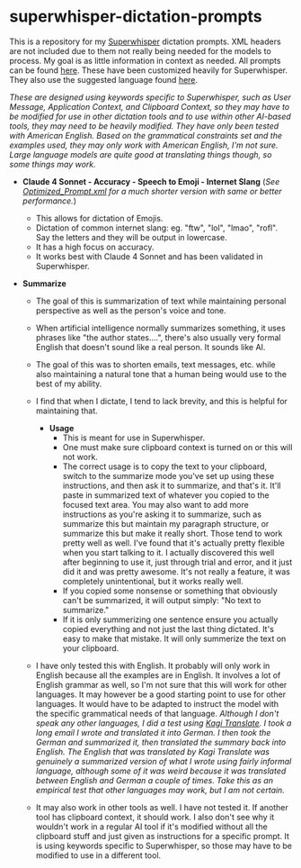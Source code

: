 # superwhisper-dictation-prompts
This is a repository for my [Superwhisper](https://superwhisper.com) dictation prompts. XML headers are not included due to them not really being needed for the models to process. My goal is as little information in context as needed.
All prompts can be found [here](/Prompts). These have been customized heavily for Superwhisper. They also use the suggested language found [here](https://superwhisper.com/docs/modes/custom).

*These are designed using keywords specific to Superwhisper, such as User Message, Application Context, and Clipboard Context, so they may have to be modified for use in other dictation tools and to use within other AI-based tools, they may need to be heavily modified. They have only been tested with American English. Based on the grammatical constraints set and the examples used, they may only work with American English, I'm not sure. Large language models are quite good at translating things though, so some things may work.*

- **Claude 4 Sonnet - Accuracy - Speech to Emoji - Internet Slang** (*See [Optimized_Prompt.xml](/Prompts/Optimized_Prompt.xml) for a much shorter version with same or better performance.*)
  
    - This allows for dictation of Emojis.
    - Dictation of common internet slang: eg. "ftw", "lol", "lmao", "rofl". Say the letters and they will be output in lowercase.
    - It has a high focus on accuracy.
    - It works best with Claude 4 Sonnet and has been validated in Superwhisper.


-  **Summarize**
      - The goal of this is summarization of text while maintaining personal perspective as well as the person's voice and tone.
      - When artificial intelligence normally summarizes something, it  uses phrases like "the author states....", there's also usually very formal English that doesn't sound like a real person. It sounds like AI.
      - The goal of this was to shorten emails, text messages, etc. while also maintaining a natural tone that a human being would use to the best of my ability.
      - I find that when I dictate, I tend to lack brevity, and this is helpful for maintaining that.
        - **Usage**
            - This is meant for use in Superwhisper.
            - One must make sure clipboard context is turned on or this will not work.
            - The correct usage is to copy the text to your clipboard, switch to the summarize mode you've set up using these instructions, and then ask it to summarize, and that's it. It'll paste in summarized text of whatever you copied to the focused text area. You may also want to add more instructions as you're asking it to summarize, such as summarize this but maintain my paragraph structure, or summarize this but make it really short. Those tend to work pretty well as well. I've found that it's actually pretty flexible when you start talking to it. I actually discovered this well after beginning to use it, just through trial and error, and it just did it and was pretty awesome. It's not really a feature, it was completely unintentional, but it works really well.
            - If you copied some nonsense or something that obviously can't be summarized, it will output simply: "No text to summarize."
            - If it is only summerizing one sentence ensure you actually copied everything and not just the last thing dictated. It's easy to make that mistake. It will only summerize the text on your clipboard.
    - I have only tested this with English. It probably will only work in English because all the examples are in English. It involves a lot of English grammar as well, so I'm not sure that this will work for other languages. It may however be a good starting point to use for other languages. It would have to be adapted to instruct the model with the specific grammatical needs of that language.  *Although I don't speak any other languages, I did a test using [Kagi Translate](https://translate.kagi.com). I took a long email I wrote and translated it into German. I then took the German and summarized it, then translated the summary back into English. The English that was translated by Kagi Translate was genuinely a summarized version of what I wrote using fairly informal language, although some of it was weird because it was translated between English and German a couple of times. Take this as an empirical test that other languages may work, but I am not certain.*
    
    - It may also work in other tools as well. I have not tested it. If another tool has clipboard context, it should work. I also don't see why it wouldn't work in a regular AI tool if it's modified without all the clipboard stuff and just given as instructions for a specific prompt. It is using keywords specific to Superwhisper, so those may have to be modified to use in a different tool.
